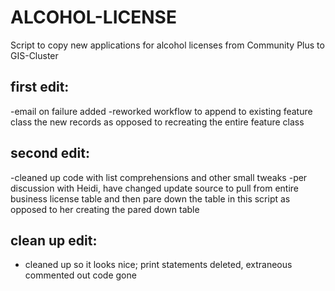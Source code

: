 # ALCOHOL-LICENSE
Script to copy new applications for alcohol licenses from Community Plus to GIS-Cluster

##  <b>first edit</b>:

-email on failure added
-reworked workflow to append to existing feature class the new records as opposed to recreating the entire feature class

##  <b>second edit</b>:

-cleaned up code with list comprehensions and other small tweaks
-per discussion with Heidi, have changed update source to pull from entire business license table and then pare down the table in this script as opposed to her creating the pared down table

##  <b>clean up edit</b>:

- cleaned up so it looks nice; print statements deleted, extraneous commented out code gone


